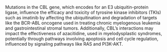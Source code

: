 Mutations in the CBL gene, which encodes for an E3 ubiquitin-protein ligase, influence the efficacy and toxicity of tyrosine kinase inhibitors (TKIs) such as imatinib by affecting the ubiquitination and degradation of targets like the BCR-ABL oncogene used in treating chronic myelogenous leukemia and gastrointestinal stromal tumors. Additionally, CBL’s interactions may impact the effectiveness of azacitidine, used in myelodysplastic syndromes, potentially through pathways involving apoptosis and cell cycle regulation, influenced by signaling pathways like RAS and PI3K-AKT.